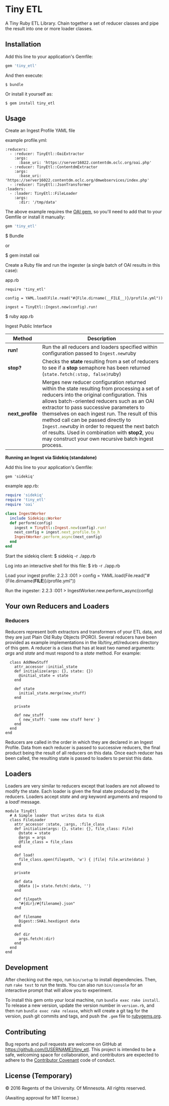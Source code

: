 # Tiny ETL

A Tiny Ruby ETL Library. Chain together a set of reducer classes and pipe the result into one or more loader classes.

## Installation

Add this line to your application's Gemfile:

```ruby
gem 'tiny_etl'
```

And then execute:

    $ bundle

Or install it yourself as:

    $ gem install tiny_etl

## Usage

Create an Ingest Profile YAML file

example profile.yml:
```
:reducers:
  - :reducer: TinyEtl::OaiExtractor
    :args:
      :base_uri: 'https://server16022.contentdm.oclc.org/oai.php'
  - :reducer: TinyEtl::ContentdmExtractor
    :args:
      :base_uri: 'https://server16022.contentdm.oclc.org/dmwebservices/index.php'
  - :reducer: TinyEtl::JsonTransformer
:loaders:
  - :loader: TinyEtl::FileLoader
    :args:
      :dir: '/tmp/data'
```
The above example requires the [OAI gem](https://github.com/code4lib/ruby-oai), so you'll need to add that to your Gemfile or install it manually:

```ruby
gem 'tiny_etl'
```

$ Bundle

or

$ gem install oai

Create a Ruby file and run the ingester (a single batch of OAI results in this case):

app.rb
```
require 'tiny_etl'

config = YAML.load(File.read("#{File.dirname(__FILE__)}/profile.yml"))

ingest = TinyEtl::Ingest.new(config).run!
```

$ ruby app.rb

Ingest Public Interface

| Method  | Description |
| ------------- | ------------- |
| **run!**  | Run the all reducers and loaders specified within configuration passed to ```Ingest.new```ruby  |
| **stop?**  | Checks the **state** resulting from a set of reducers to see if a **stop** semaphore has been returned (```state.fetch(:stop, false)```ruby)  |
| **next_profile**  | Merges new reducer configuration returned within the state resulting from processing a set of reducers into the original configuration. This allows batch-oriented reducers such as an OAI extractor to pass successive parameters to themselves on each ingest run.  The result of this method call can be passed directly to ```Ingest.new```ruby in order to request the next batch of results. Used in combination with **stop2**, you may construct your own recursive batch ingest process. |


**Running an Ingest via Sidekiq (standalone)**

Add this line to your application's Gemfile:

`gem 'sidekiq'`

example app.rb:
```ruby
require 'sidekiq'
require 'tiny_etl'
require 'oai'

class IngestWorker
  include Sidekiq::Worker
  def perform(config)
    ingest = TinyEtl::Ingest.new(config).run!
    next_config = ingest.next_profile.to_h
    IngestWorker.perform_async(next_config)
  end
end
```

Start the sidekiq client:
$ sidekiq -r ./app.rb

Log into an interactive shell for this file:
$ irb -r ./app.rb

Load your ingest profile:
2.2.3 :001 > config = YAML.load(File.read("#{File.dirname(__FILE__)}/profile.yml"))

Run the ingester:
2.2.3 :001 > IngestWorker.new.perform_async(config)

## Your own Reducers and Loaders

### Reducers

Reducers represent both extractors and transformers of your ETL data, and they are just Plain Old Ruby Objects (PORO). Several reducers have been provided as example implementations in the lib/tiny_etl/reducers directory of this gem. A reducer is a class that has at least two named arguments: *args* and *state* and must respond to a *state* method. For example:


```
  class AddNewStuff
    attr_accessor :initial_state
    def initialize(args: {}, state: {})
      @initial_state = state
    end

    def state
      initial_state.merge(new_stuff)
    end

    private

    def new_stuff
      { new_stuff: 'some new stuff here' }
    end
  end
end
```

Reducers are called in the order in which they are declared in an Ingest Profile. Data from each reducer is passed to successive reducers, the final product being the result of all reducers on this data. Once each reducer has been called, the resulting state is passed to loaders to persist this data.

## Loaders

Loaders are very similar to reducers except that loaders are not allowed to modify the state. Each loader is given the final state produced by the reducers. Loaders accept *state* and *arg* keyword arguments and respond to a *load!* message.

```
module TinyEtl
  # A Simple loader that writes data to disk
  class FileLoader
    attr_accessor :state, :args, :file_class
    def initialize(args: {}, state: {}, file_class: File)
      @state = state
      @args = args
      @file_class = file_class
    end

    def load!
      file_class.open(filepath, 'w') { |file| file.write(data) }
    end

    private

    def data
      @data ||= state.fetch(:data, '')
    end

    def filepath
      "#{dir}/#{filename}.json"
    end

    def filename
      Digest::SHA1.hexdigest data
    end

    def dir
      args.fetch(:dir)
    end
  end
end
```

## Development

After checking out the repo, run `bin/setup` to install dependencies. Then, run `rake test` to run the tests. You can also run `bin/console` for an interactive prompt that will allow you to experiment.

To install this gem onto your local machine, run `bundle exec rake install`. To release a new version, update the version number in `version.rb`, and then run `bundle exec rake release`, which will create a git tag for the version, push git commits and tags, and push the `.gem` file to [rubygems.org](https://rubygems.org).

## Contributing

Bug reports and pull requests are welcome on GitHub at https://github.com/[USERNAME]/tiny_etl. This project is intended to be a safe, welcoming space for collaboration, and contributors are expected to adhere to the [Contributor Covenant](http://contributor-covenant.org) code of conduct.


## License (Temporary)

© 2016 Regents of the University. Of Minnesota. All rights reserved.

(Awaiting approval for MIT license.)

